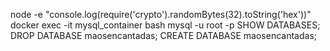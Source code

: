 node -e "console.log(require('crypto').randomBytes(32).toString('hex'))"
docker exec -it mysql_container bash
mysql -u root -p
SHOW DATABASES;
DROP DATABASE maosencantadas;
CREATE DATABASE maosencantadas;
